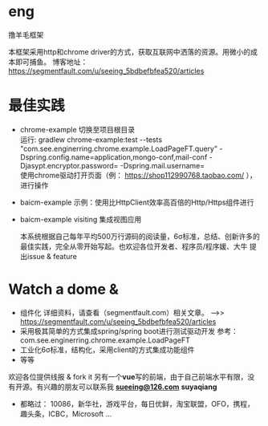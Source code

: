 # eng
撸羊毛框架

本框架采用http和chrome driver的方式，获取互联网中洒落的资源。用微小的成本即可捕鱼。
博客地址：https://segmentfault.com/u/seeing_5bdbefbfea520/articles

# 最佳实践
- chrome-example
  切换至项目根目录  
  运行: gradlew chrome-example:test --tests "com.see.enginerring.chrome.example.LoadPageFT.query" -Dspring.config.name=application,mongo-conf,mail-conf -Djasypt.encryptor.password= -Dspring.mail.username=  
  使用chrome驱动打开页面（例： https://shop112990768.taobao.com/ ），进行操作

- baicm-example
  示例：使用比HttpClient效率高百倍的Http/Https组件进行
  
- baicm-example
  visiting
  集成视图应用
  
  
  本系统根据自己每年平均500万行源码的阅读量，6σ标准，总结、创新许多的最佳实践，完全从零开始写起。也欢迎各位开发者、程序员/程序媛、大牛 提出issue & feature
  
  
# Watch a dome &
  - 组件化
      详细资料，请查看（segmentfault.com）相关文章。  -->>  https://segmentfault.com/u/seeing_5bdbefbfea520/articles
  - 采用极其简单的方式集成spring/spring boot进行测试驱动开发
      参考：com.see.enginerring.chrome.example.LoadPageFT
  - 工业化6σ标准，结构化，采用client的方式集成功能组件
  - 等等
  
  欢迎各位提供线报 & fork it
  另有一个**vue**写的前端，由于自己前端水平有限，没有开源。有兴趣的朋友可以联系我
  **sueeing@126.com**
  **suyaqiang**
  
  
  - 都略过：
    10086，新华社，游戏平台，每日优鲜，淘宝联盟，OFO，携程， 趣头条，ICBC，Microsoft ... 
  
  
